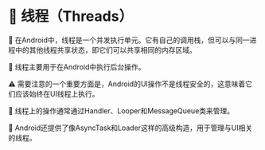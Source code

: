 # 🧵 线程（Threads）

🔹 在Android中，线程是一个并发执行单元。它有自己的调用栈，但可以与同一进程中的其他线程共享状态，即它们可以共享相同的内存区域。

🔸 线程主要用于在Android中执行后台操作。

⚠️ 需要注意的一个重要方面是，Android的UI操作不是线程安全的，这意味着它们应该始终在UI线程上执行。

🔧 线程上的操作通常通过Handler、Looper和MessageQueue类来管理。

🚀 Android还提供了像AsyncTask和Loader这样的高级构造，用于管理与UI相关的线程。